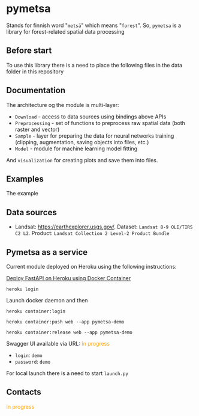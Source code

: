 # pymetsa

Stands for finnish word "`metsä`" which means "`forest`". So, `pymetsa` is a library for forest-related spatial data processing

## Before start 

To use this library there is a need to place the following files in the data folder in this repository 

## Documentation 

The architecture og the module is multi-layer: 

* `Download` - access to data sources using bindings above APIs
* `Preprocessing` - set of functions to preprocess raw spatial data (both raster and vector)
* `Sample` - layer for preparing the data for neural networks training (clipping, augmentation, saving objects into files, etc.)
* `Model` - module for machine learning model fitting

And `visualization` for creating plots and save them into files.

## Examples 

The example

## Data sources 

- Landsat: https://earthexplorer.usgs.gov/. Dataset: `Landsat 8-9 OLI/TIRS C2 L2`. Product: `Landsat Collection 2 Level-2 Product Bundle`


## Pymetsa as a service 

Current module deployed on Heroku using the following instructions: 

[Deploy FastAPI on Heroku using Docker Container](https://akshaykhatale.medium.com/deploy-fastapi-on-heroku-using-docker-container-a920f839de9b)

```
heroku login
```

Launch docker daemon and then 
```
heroku container:login
```

```
heroku container:push web --app pymetsa-demo
```

```
heroku container:release web --app pymetsa-demo
```

Swagger UI available via URL: <span style="color:orange">In progress</span>

- `login`: `demo`
- `password`: `demo`

For local launch there is a need to start `launch.py`

## Contacts 

<span style="color:orange">In progress</span>
